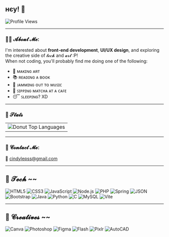 ## нєу! 👋

![Profile Views](https://komarev.com/ghpvc/?username=missglasses&style=for-the-badge&color=0e75b6)

---

### 👩‍💻 𝓐𝓫𝓸𝓾𝓽 𝓜𝓮:
I'm interested about **front-end development**, **UI/UX design**, and exploring the creative side of 𝓽𝓮𝓬𝓱 and 𝓪𝓻𝓽 :P!  
When not coding, you'll probably find me doing one of the following:

- 🎨 ᴍᴀᴋɪɴɢ ᴀʀᴛ
- 📚 ʀᴇᴀᴅɪɴɢ ᴀ ʙᴏᴏᴋ
- 🎸 ᴊᴀᴍᴍɪɴɢ ᴏᴜᴛ ᴛᴏ ᴍᴜꜱɪᴄ  
- 🍵 ꜱɪᴘᴘɪɴɢ ᴍᴀᴛᴄʜᴀ ᴀᴛ ᴀ ᴄᴀꜰᴇ  
- 😴 ꜱʟᴇᴇᴘɪɴɢ? XD

---
### 🚀 𝓢𝓽𝓪𝓽𝓼

<table>
    <td>
      <img src="https://github-readme-stats.vercel.app/api/top-langs/?username=missglasses&layout=donut&theme=light" alt="Donut Top Languages" />
    </td>
  </tr>
</table>

---

### 💌 𝓒𝓸𝓷𝓽𝓪𝓬𝓽 𝓜𝓮:
📧 [cindylepss@gmail.com](mailto:cindylepss@gmail.com)

---

## 🧠 𝓣𝓮𝓬𝓱 ~~

![HTML5](https://img.shields.io/badge/html5-%23E34F26.svg?style=for-the-badge&logo=html5&logoColor=white) ![CSS3](https://img.shields.io/badge/css3-%231572B6.svg?style=for-the-badge&logo=css3&logoColor=white) ![JavaScript](https://img.shields.io/badge/javascript-%23323330.svg?style=for-the-badge&logo=javascript&logoColor=%23F7DF1E)  ![Node.js](https://img.shields.io/badge/node.js-339933?style=for-the-badge&logo=nodedotjs&logoColor=white)  ![PHP](https://img.shields.io/badge/php-%23777BB4.svg?style=for-the-badge&logo=php&logoColor=white)  ![Spring](https://img.shields.io/badge/spring-%236DB33F.svg?style=for-the-badge&logo=spring&logoColor=white)  ![JSON](https://img.shields.io/badge/json-%23000000.svg?style=for-the-badge&logo=json&logoColor=white)  ![Bootstrap](https://img.shields.io/badge/bootstrap-%23563D7C.svg?style=for-the-badge&logo=bootstrap&logoColor=white)  ![Java](https://img.shields.io/badge/java-%23ED8B00.svg?style=for-the-badge&logo=openjdk&logoColor=white)  ![Python](https://img.shields.io/badge/python-3670A0?style=for-the-badge&logo=python&logoColor=ffdd54)  ![C](https://img.shields.io/badge/C-%2300599C.svg?style=for-the-badge&logo=c&logoColor=white)  ![MySQL](https://img.shields.io/badge/mysql-%2300f.svg?style=for-the-badge&logo=mysql&logoColor=white)  ![Vite](https://img.shields.io/badge/vite-646CFF?style=for-the-badge&logo=vite&logoColor=FFD62E)  

---

## 🎨 𝓒𝓻𝓮𝓪𝓽𝓲𝓿𝓮𝓼 ~~

![Canva](https://img.shields.io/badge/Canva-%2300C4CC.svg?style=for-the-badge&logo=Canva&logoColor=white)  ![Photoshop](https://img.shields.io/badge/Adobe%20Photoshop-31A8FF.svg?style=for-the-badge&logo=Adobe%20Photoshop&logoColor=white)  ![Figma](https://img.shields.io/badge/Figma-%23F24E1E.svg?style=for-the-badge&logo=figma&logoColor=white)  ![Flash](https://img.shields.io/badge/Adobe%20Flash-F01529.svg?style=for-the-badge&logo=adobe&logoColor=white) ![Pixlr](https://img.shields.io/badge/Pixlr-00B2FF.svg?style=for-the-badge&logo=pixlr&logoColor=white) ![AutoCAD](https://img.shields.io/badge/AutoCAD-%23E12020.svg?style=for-the-badge&logo=autodesk&logoColor=white)

